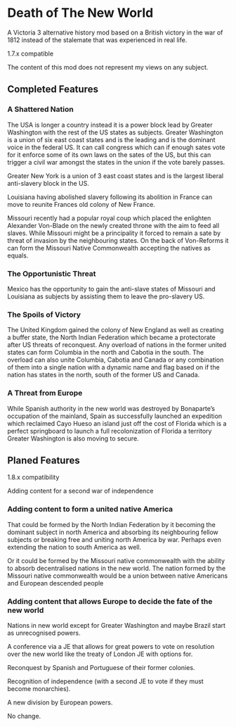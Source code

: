 # Death of The New World

A Victoria 3 alternative history mod based on a British victory in the war of 1812 instead of the stalemate that was experienced in real life.

1.7.x compatible

The content of this mod does not represent my views on any subject.

## Completed Features

### A Shattered Nation

The USA is longer a country instead it is a power block lead by Greater Washington with the rest of the US states as subjects.
Greater Washington is a union of six east coast states and is the leading and is the dominant voice in the federal US. It can call congress which can if enough sates vote for it enforce some of its own laws on the sates of the US, but this can trigger a civil war amongst the states in the union if the vote barely passes. 

Greater New York is a union of 3 east coast states and is the largest liberal anti-slavery block in the US.

Louisiana having abolished slavery following its abolition in France can move to reunite Frances old colony of New France.

Missouri recently had a popular royal coup which placed the enlighten Alexander Von-Blade on the newly created throne with the aim to feed all slaves. While Missouri might be a principality it forced to remain a sate by threat of invasion by the neighbouring states. On the back of Von-Reforms it can form the Missouri Native Commonwealth accepting the natives as equals.

### The Opportunistic Threat

Mexico has the opportunity to gain the anti-slave states of Missouri and Louisiana as subjects by assisting them to leave the pro-slavery US.

### The Spoils of Victory

The United Kingdom gained the colony of New England as well as creating a buffer state, the North Indian Federation which became a protectorate after US threats of reconquest. Any overload of nations in the former united states can form Columbia in the north and Cabotia in the south. The overload can also unite Columbia, Cabotia and Canada or any combination of them into a single nation with a dynamic name and flag based on if the nation has states in the north, south of the former US and Canada.

### A Threat from Europe

While Spanish authority in the new world was destroyed by Bonaparte’s occupation of the mainland, Spain as successfully launched an expedition which reclaimed Cayo Hueso an island just off the cost of Florida which is a perfect springboard to launch a full recolonization of Florida a territory Greater Washington is also moving to secure.

## Planed Features

1.8.x compatibility

Adding content for a second war of independence

### Adding content to form a united native America

That could be formed by the North Indian Federation by it becoming the dominant subject in north America and absorbing its neighbouring fellow subjects or breaking free and uniting north America by war. Perhaps even extending the nation to south America as well.

Or it could be formed by the Missouri native commonwealth with the ability to absorb decentralised nations in the new world. The nation formed by the Missouri native commonwealth would be a union between native Americans and European descended people

### Adding content that allows Europe to decide the fate of the new world

Nations in new world except for Greater Washington and maybe Brazil start as unrecognised powers.

A conference via a JE that allows for great powers to vote on resolution over the new world like the treaty of London JE with options for.

Reconquest by Spanish and Portuguese of their former colonies.

Recognition of independence (with a second JE to vote if they must become monarchies).

A new division by European powers.

No change.
